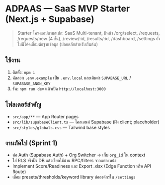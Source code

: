 # ADPAAS — SaaS MVP Starter (Next.js + Supabase)

> Starter โครงแอปตามสเปก: SaaS Multi-tenant, มีหน้า /org/select, /requests, /requests/new (4 ขั้น), /review/:id, /results/:id, /dashboard, /settings
> ยังไม่มีโค้ดเชื่อมต่อฐานข้อมูล (ปลอดภัยสำหรับเริ่มต้น)

## ใช้งาน
1) ติดตั้ง: `npm i`
2) คัดลอก `.env.example` เป็น `.env.local` และเติมค่า `SUPABASE_URL` / `SUPABASE_ANON_KEY`
3) รัน: `npm run dev` แล้วเปิด `http://localhost:3000`

## โฟลเดอร์สำคัญ
- `src/app/**` — App Router pages
- `src/lib/supabaseClient.ts` — ไคลเอนต์ Supabase (ฝั่ง client; placeholder)
- `src/styles/globals.css` — Tailwind base styles

## งานถัดไป (Sprint 1)
- ต่อ Auth (Supabase Auth) + Org Switcher → เก็บ `org_id` ใน context
- ใส่ RLS จริงฝั่ง DB แล้วเรียกใช้ผ่าน RPC/filters จากแต่ละหน้า
- Implement Score/Readiness และ Export .xlsx (Edge Function หรือ API Route)
- เชื่อม presets/thresholds/keyword library ต่อองค์กรใน `/settings`
